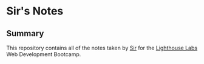 # Sir's Notes

## Summary

This repository contains all of the notes taken by [Sir](https://github.com/Sirdmu) for the [Lighthouse Labs](https://www.lighthouselabs.ca/) Web Development Bootcamp.